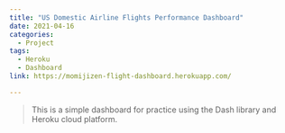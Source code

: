 ```yaml
---
title: "US Domestic Airline Flights Performance Dashboard"
date: 2021-04-16
categories:
  - Project
tags:
  - Heroku
  - Dashboard
link: https://momijizen-flight-dashboard.herokuapp.com/

---
```

>This is a simple dashboard for practice using the Dash library and Heroku cloud platform.
